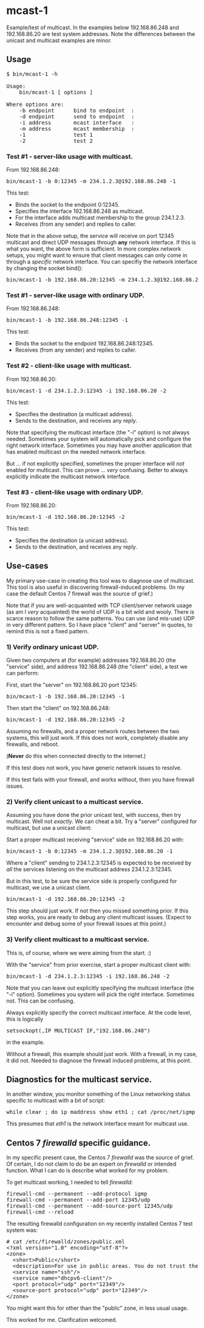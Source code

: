 # mcast-1

Example/test of multicast. 
In the examples below 192.168.86.248 and 192.168.86.20 are test system addresses.
Note the differences between the unicast and multicast examples are minor.

## Usage
<pre>
$ bin/mcast-1 -h

Usage:
	bin/mcast-1 [ options ]

Where options are:
	-b endpoint      bind to endpoint  : 
	-d endpoint      send to endpoint  : 
	-i address       mcast interface   : 
	-m address       mcast membership  : 
	-1               test 1
	-2               test 2
</pre>

### Test #1 - server-like usage with multicast.
From 192.168.86.248:
<pre>bin/mcast-1 -b 0:12345 -m 234.1.2.3@192.168.86.248 -1</pre>

This test:
*  Binds the socket to the endpoint 0:12345.
*  Specifies the interface 192.168.86.248 as multicast.
*  For the interface adds multicast membership to the group 234.1.2.3.
*  Receives (from any sender) and replies to caller.

Note that in the above setup, the service will receive on port 12345
multicast and direct UDP messages through <b>any</b> network interface.
If this is what you want, the above form is sufficient.
In more complex network setups, you might want to ensure that client messages 
can only come in through a <i>specific</i> network interface.
You can specifiy the network interface by changing the socket bind():
<pre>bin/mcast-1 -b 192.168.86.20:12345 -m 234.1.2.3@192.168.86.248 -1</pre>

### Test #1 - server-like usage with ordinary UDP.
From 192.168.86.248:
<pre>bin/mcast-1 -b 192.168.86.248:12345 -1</pre>

This test:
*  Binds the socket to the endpoint 192.168.86.248:12345.
*  Receives (from any sender) and replies to caller.

### Test #2 - client-like usage with multicast.
From 192.168.86.20:
<pre>bin/mcast-1 -d 234.1.2.3:12345 -i 192.168.86.20 -2</pre>

This test:
*  Specifies the destination (a multicast address).
*  Sends to the destination, and receives any reply.

Note that specifying the multicast interface (the "-i" option) is not always needed. 
Sometimes your system will automatically pick and configure the right network interface.
Sometimes you may have another application that has enabled multicast on the needed network interface.

But ... if not explicitly specified, sometimes the proper interface will *not* enabled for multicast.
This can prove ... *very* confusing. 
Better to always explicitly indicate the multicast network interface.
 
### Test #3 - client-like usage with ordinary UDP.
From 192.168.86.20:
<pre>
bin/mcast-1 -d 192.168.86.20:12345 -2
</pre>

This test:
*  Specifies the destination (a unicast address).
*  Sends to the destination, and receives any reply.

## Use-cases

My primary use-case in creating this tool was to diagnose use of multicast.
This tool is also useful in discovering firewall-induced problems.
(In my case the default Centos 7 firewall was the source of grief.)

Note that if you are well-acquainted with TCP client/server network usage
(as am I *very* acquainted)
the world of UDP is a bit wild and wooly. 
There is scarce reason to follow the same patterns.
You can use (and mis-use) UDP in very different pattern.
So I have place "client" and "server" in quotes, to remind this is not a fixed pattern.

### 1) Verify ordinary unicast UDP.

Given two computers at (for example) addresses 192.168.86.20 (the "service" side),
and address 192.168.86.248 (the "client" side), a test we can perform:

First, start the "server" on 192.168.86.20 port 12345:
<pre>bin/mcast-1 -b 192.168.86.20:12345 -1</pre>

Then start the "client" on 192.168.86.248:
<pre>bin/mcast-1 -d 192.168.86.20:12345 -2</pre>

Assuming no firewalls, and a proper network routes between the two systems, this will just work.
If this does not work, completely disable any firewalls, and reboot. 

(**Never** do this when connected directly to the internet.)

If this test does not work, you have generic network issues to resolve.

If this test fails with your firewall, and works without, then you have firewall issues.

### 2) Verify client unicast to a multicast service.

Assuming you have done the prior unicast test, with success, then try multicast.
Well not *exactly*. 
We can cheat a bit.
Try a "server" configured for multicast, but use a unicast client:

Start a proper multicast receiving "service" side on 192.168.86.20 with:
<pre>bin/mcast-1 -b 0:12345 -m 234.1.2.3@192.168.86.20 -1</pre>

Where a "client" sending to 234.1.2.3:12345 is expected to be received by *all* the services listening on the multicast address 234.1.2.3:12345. 

But in this test, to be sure the service side is properly configured for multicast, we use a unicast client.
<pre>bin/mcast-1 -d 192.168.86.20:12345 -2</pre>

This step should just work. If not then you missed something prior.
If this step works, you are ready to debug any client multicast issues.
(Expect to encounter and debug some of your firewall issues at this point.)

### 3) Verify client multicast to a multicast service.

This is, of course, where we were aiming from the start. :)

With the "service" from prior exercise, start a proper multicast client with:
<pre>bin/mcast-1 -d 234.1.2.3:12345 -i 192.168.86.248 -2</pre>

Note that you can leave out explicitly specifying the multcast interface (the "-i" option).
Sometimes you system will pick the right interface. Sometimes not. This can be confusing.

Always explicitly specify the correct multicast interface.
At the code level, this is logically <pre>setsockopt(,IP_MULTICAST_IF,"192.168.86.248")</pre> in the example.

Without a firewall, this example should just work.
With a firewall, in my case, it did not. 
Needed to diagnose the firewall induced problems, at this point.

## Diagnostics for the multicast service.

In another window, you monitor something of the Linux networking status specific to multicast with a bit of script:
<pre>while clear ; do ip maddress show eth1 ; cat /proc/net/igmp ; sleep 2 ; done</pre>

This presumes that <i>eth1</i> is the network interface meant for multicast use.

## Centos 7 *firewalld* specific guidance.

In my specific present case, the Centos 7 *firewalld* was the source of grief.
Of certain, I do not claim to do be an expert on *firewalld* or intended function.
What I can do is describe what worked for my problem.

To get multicast working, I needed to tell *firewalld*:
<pre>
firewall-cmd --permanent --add-protocol igmp
firewall-cmd --permanent --add-port 12345/udp
firewall-cmd --permanent --add-source-port 12345/udp
firewall-cmd --reload
</pre>

The resulting firewalld configuration on my recently installed Centos 7 test system was:
<pre># cat /etc/firewalld/zones/public.xml
&lt;?xml version="1.0" encoding="utf-8"?>
&lt;zone>
  &lt;short>Public&lt;/short>
  &lt;description>For use in public areas. You do not trust the other computers on networks to not harm your computer. Only selected incoming connections are accepted.&lt;/description>
  &lt;service name="ssh"/>
  &lt;service name="dhcpv6-client"/>
  &lt;port protocol="udp" port="12349"/>
  &lt;source-port protocol="udp" port="12349"/>
&lt;/zone>
</pre>
You might want this for other than the "public" zone, in less usual usage.

This worked for me. 
Clarification welcomed.
